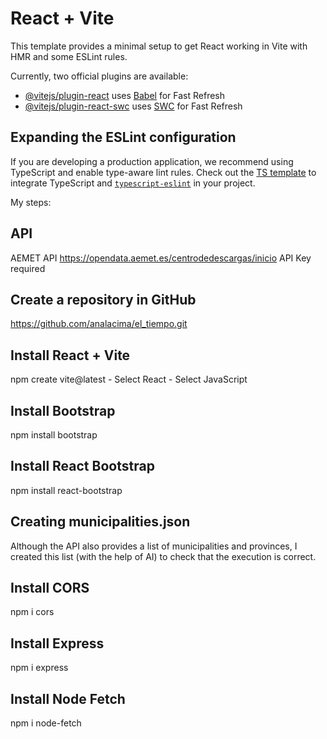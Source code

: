# React + Vite

This template provides a minimal setup to get React working in Vite with HMR and some ESLint rules.

Currently, two official plugins are available:

- [@vitejs/plugin-react](https://github.com/vitejs/vite-plugin-react/blob/main/packages/plugin-react/README.md) uses [Babel](https://babeljs.io/) for Fast Refresh
- [@vitejs/plugin-react-swc](https://github.com/vitejs/vite-plugin-react-swc) uses [SWC](https://swc.rs/) for Fast Refresh

## Expanding the ESLint configuration

If you are developing a production application, we recommend using TypeScript and enable type-aware lint rules. Check out the [TS template](https://github.com/vitejs/vite/tree/main/packages/create-vite/template-react-ts) to integrate TypeScript and [`typescript-eslint`](https://typescript-eslint.io) in your project.


My steps:

## API
AEMET API
https://opendata.aemet.es/centrodedescargas/inicio
API Key required

## Create a repository in GitHub
https://github.com/analacima/el_tiempo.git


## Install React + Vite
npm create vite@latest
    - Select React
    - Select JavaScript

## Install Bootstrap
npm install bootstrap

## Install React Bootstrap
npm install react-bootstrap

## Creating municipalities.json
Although the API also provides a list of municipalities and provinces, I created this list (with the help of AI) to check that the execution is correct.

##  Install CORS
npm i cors

## Install Express
npm i express

## Install Node Fetch
npm i node-fetch

